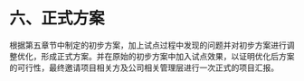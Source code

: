 # 六、正式方案
根据第五章节中制定的初步方案，加上试点过程中发现的问题并对初步方案进行调整优化，形成正式方案。并在原始的初步方案中加入试点效果，以证明优化后方案的可行性，最终邀请项目相关方及公司相关管理层进行一次正式的项目汇报。
